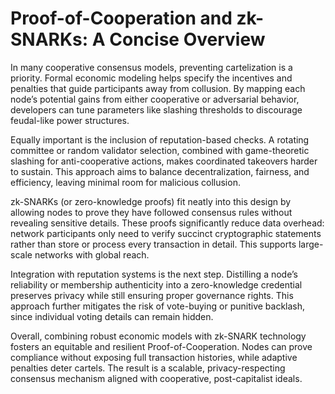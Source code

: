 
# Proof-of-Cooperation and zk-SNARKs: A Concise Overview

In many cooperative consensus models, preventing cartelization is a priority. Formal economic modeling helps specify the incentives and penalties that guide participants away from collusion. By mapping each node’s potential gains from either cooperative or adversarial behavior, developers can tune parameters like slashing thresholds to discourage feudal-like power structures.

Equally important is the inclusion of reputation-based checks. A rotating committee or random validator selection, combined with game-theoretic slashing for anti-cooperative actions, makes coordinated takeovers harder to sustain. This approach aims to balance decentralization, fairness, and efficiency, leaving minimal room for malicious collusion.

zk-SNARKs (or zero-knowledge proofs) fit neatly into this design by allowing nodes to prove they have followed consensus rules without revealing sensitive details. These proofs significantly reduce data overhead: network participants only need to verify succinct cryptographic statements rather than store or process every transaction in detail. This supports large-scale networks with global reach.

Integration with reputation systems is the next step. Distilling a node’s reliability or membership authenticity into a zero-knowledge credential preserves privacy while still ensuring proper governance rights. This approach further mitigates the risk of vote-buying or punitive backlash, since individual voting details can remain hidden.

Overall, combining robust economic models with zk-SNARK technology fosters an equitable and resilient Proof-of-Cooperation. Nodes can prove compliance without exposing full transaction histories, while adaptive penalties deter cartels. The result is a scalable, privacy-respecting consensus mechanism aligned with cooperative, post-capitalist ideals.
